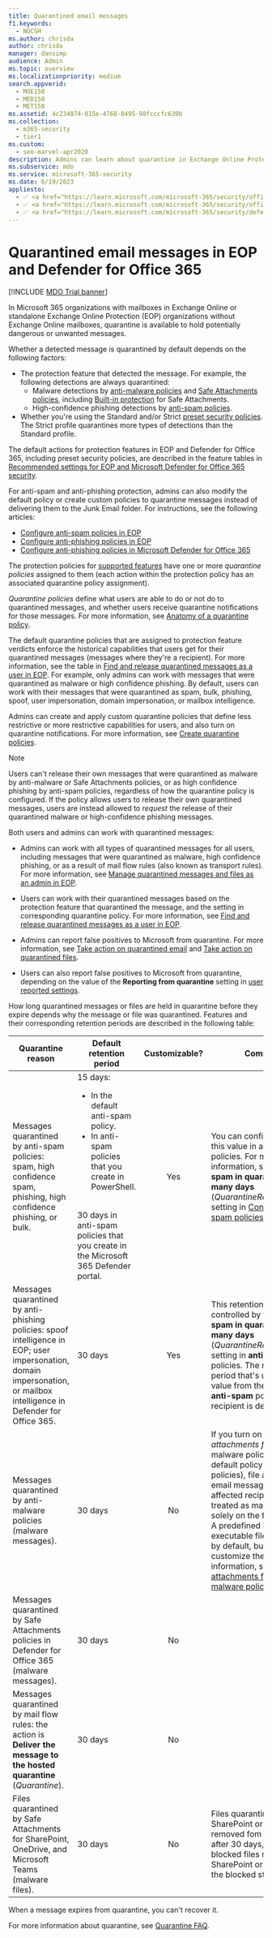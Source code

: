 ```yaml
---
title: Quarantined email messages
f1.keywords:
  - NOCSH
ms.author: chrisda
author: chrisda
manager: dansimp
audience: Admin
ms.topic: overview
ms.localizationpriority: medium
search.appverid:
  - MOE150
  - MED150
  - MET150
ms.assetid: 4c234874-015e-4768-8495-98fcccfc639b
ms.collection:
  - m365-security
  - tier1
ms.custom:
  - seo-marvel-apr2020
description: Admins can learn about quarantine in Exchange Online Protection (EOP) that holds potentially dangerous or unwanted messages.
ms.subservice: mdo
ms.service: microsoft-365-security
ms.date: 6/19/2023
appliesto:
  - ✅ <a href="https://learn.microsoft.com/microsoft-365/security/office-365-security/eop-about" target="_blank">Exchange Online Protection</a>
  - ✅ <a href="https://learn.microsoft.com/microsoft-365/security/office-365-security/microsoft-defender-for-office-365-product-overview#microsoft-defender-for-office-365-plan-1-vs-plan-2-cheat-sheet" target="_blank">Microsoft Defender for Office 365 plan 1 and plan 2</a>
  - ✅ <a href="https://learn.microsoft.com/microsoft-365/security/defender/microsoft-365-defender" target="_blank">Microsoft 365 Defender</a>
---
```


# Quarantined email messages in EOP and Defender for Office 365

[!INCLUDE [MDO Trial banner](../includes/mdo-trial-banner.md)]

In Microsoft 365 organizations with mailboxes in Exchange Online or standalone Exchange Online Protection (EOP) organizations without Exchange Online mailboxes, quarantine is available to hold potentially dangerous or unwanted messages.

Whether a detected message is quarantined by default depends on the following factors:

- The protection feature that detected the message. For example, the following detections are always quarantined:
  - Malware detections by [anti-malware policies](anti-malware-policies-configure.md) and [Safe Attachments policies](safe-attachments-policies-configure.md), including [Built-in protection](preset-security-policies.md) for Safe Attachments.
  - High-confidence phishing detections by [anti-spam policies](anti-spam-policies-configure.md).
- Whether you're using the Standard and/or Strict [preset security policies](preset-security-policies.md). The Strict profile quarantines more types of detections than the Standard profile.

The default actions for protection features in EOP and Defender for Office 365, including preset security policies, are described in the feature tables in [Recommended settings for EOP and Microsoft Defender for Office 365 security](recommended-settings-for-eop-and-office365.md).

For anti-spam and anti-phishing protection, admins can also modify the default policy or create custom policies to quarantine messages instead of delivering them to the Junk Email folder. For instructions, see the following articles:

- [Configure anti-spam policies in EOP](anti-spam-policies-configure.md)
- [Configure anti-phishing policies in EOP](anti-phishing-policies-eop-configure.md)
- [Configure anti-phishing policies in Microsoft Defender for Office 365](anti-phishing-policies-mdo-configure.md)

The protection policies for [supported features](quarantine-policies.md#step-2-assign-a-quarantine-policy-to-supported-features) have one or more _quarantine policies_ assigned to them (each action within the protection policy has an associated quarantine policy assignment).

_Quarantine policies_ define what users are able to do or not do to quarantined messages, and whether users receive quarantine notifications for those messages. For more information, see [Anatomy of a quarantine policy](quarantine-policies.md#anatomy-of-a-quarantine-policy).

The default quarantine policies that are assigned to protection feature verdicts enforce the historical capabilities that users get for their quarantined messages (messages where they're a recipient). For more information, see the table in [Find and release quarantined messages as a user in EOP](quarantine-end-user.md). For example, only admins can work with messages that were quarantined as malware or high confidence phishing. By default, users can work with their messages that were quarantined as spam, bulk, phishing, spoof, user impersonation, domain impersonation, or mailbox intelligence.

Admins can create and apply custom quarantine policies that define less restrictive or more restrictive capabilities for users, and also turn on quarantine notifications. For more information, see [Create quarantine policies](quarantine-policies.md#step-1-create-quarantine-policies-in-the-microsoft-365-defender-portal).

> [!NOTE]
> Users can't release their own messages that were quarantined as malware by anti-malware or Safe Attachments policies, or as high confidence phishing by anti-spam policies, regardless of how the quarantine policy is configured. If the policy allows users to release their own quarantined messages, users are instead allowed to _request_ the release of their quarantined malware or high-confidence phishing messages.

Both users and admins can work with quarantined messages:

- Admins can work with all types of quarantined messages for all users, including messages that were quarantined as malware, high confidence phishing, or as a result of mail flow rules (also known as transport rules). For more information, see [Manage quarantined messages and files as an admin in EOP](quarantine-admin-manage-messages-files.md).

- Users can work with their quarantined messages based on the protection feature that quarantined the message, and the setting in corresponding quarantine policy. For more information, see [Find and release quarantined messages as a user in EOP](quarantine-end-user.md).

- Admins can report false positives to Microsoft from quarantine. For more information, see [Take action on quarantined email](quarantine-admin-manage-messages-files.md#take-action-on-quarantined-email) and [Take action on quarantined files](quarantine-admin-manage-messages-files.md#take-action-on-quarantined-files).

- Users can also report false positives to Microsoft from quarantine, depending on the value of the **Reporting from quarantine** setting in [user reported settings](submissions-user-reported-messages-custom-mailbox.md).

How long quarantined messages or files are held in quarantine before they expire depends why the message or file was quarantined. Features and their corresponding retention periods are described in the following table:

|Quarantine reason|Default retention period|Customizable?|Comments|
|---|---|:---:|---|
|Messages quarantined by anti-spam policies: spam, high confidence spam, phishing, high confidence phishing, or bulk.|15 days: <ul><li>In the default anti-spam policy.</li><li>In anti-spam policies that you create in PowerShell.</li></ul> <br/> 30 days in anti-spam policies that you create in the Microsoft 365 Defender portal.|Yes|You can configure (lower) this value in anti-spam policies. For more information, see the **Retain spam in quarantine for this many days** (_QuarantineRetentionPeriod_) setting in [Configure anti-spam policies](anti-spam-policies-configure.md).|
|Messages quarantined by anti-phishing policies: spoof intelligence in EOP; user impersonation, domain impersonation, or mailbox intelligence in Defender for Office 365.|30 days|Yes|This retention period is also controlled by the **Retain spam in quarantine for this many days** (_QuarantineRetentionPeriod_) setting in **anti-spam** policies. The retention period that's used is the value from the first matching **anti-spam** policy that the recipient is defined in.|
|Messages quarantined by anti-malware policies (malware messages).|30 days|No|If you turn on the *common attachments filter* in anti-malware policies (in the default policy or in custom policies), file attachments in email messages to the affected recipients are treated as malware based solely on the file extension. A predefined list of mostly executable file types is used by default, but you can customize the list. For more information, see [Common attachments filter in anti-malware policies](anti-malware-protection-about.md#common-attachments-filter-in-anti-malware-policies).|
|Messages quarantined by Safe Attachments policies in Defender for Office 365 (malware messages).|30 days|No||
|Messages quarantined by mail flow rules: the action is **Deliver the message to the hosted quarantine** (_Quarantine_).|30 days|No||
|Files quarantined by Safe Attachments for SharePoint, OneDrive, and Microsoft Teams (malware files).|30 days|No|Files quarantined in SharePoint or OneDrive are removed fom quarantine after 30 days, but the blocked files remain in SharePoint or OneDrive in the blocked state.|

When a message expires from quarantine, you can't recover it.

For more information about quarantine, see [Quarantine FAQ](quarantine-faq.yml).
